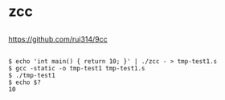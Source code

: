 # zcc

## 

https://github.com/rui314/9cc

##

```
$ echo 'int main() { return 10; }' | ./zcc - > tmp-test1.s
$ gcc -static -o tmp-test1 tmp-test1.s
$ ./tmp-test1
$ echo $?
10
```